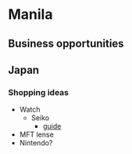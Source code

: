 # Manila

## Business opportunities

## Japan

### Shopping ideas
- Watch
    - Seiko
      - [guide](https://www.reddit.com/r/GrandSeikos/comments/11qn60o/a_guide_to_buying_grand_seiko_watches_in_tokyo/?share_id=HwrurcbQFvywCKPqmjM3g&utm_content=2&utm_medium=ios_app&utm_name=ioscss&utm_source=share&utm_term=1)
- MFT lense
- Nintendo?

